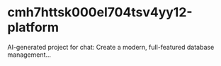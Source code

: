 # cmh7httsk000el704tsv4yy12-platform
AI-generated project for chat: Create a modern, full-featured database management...
